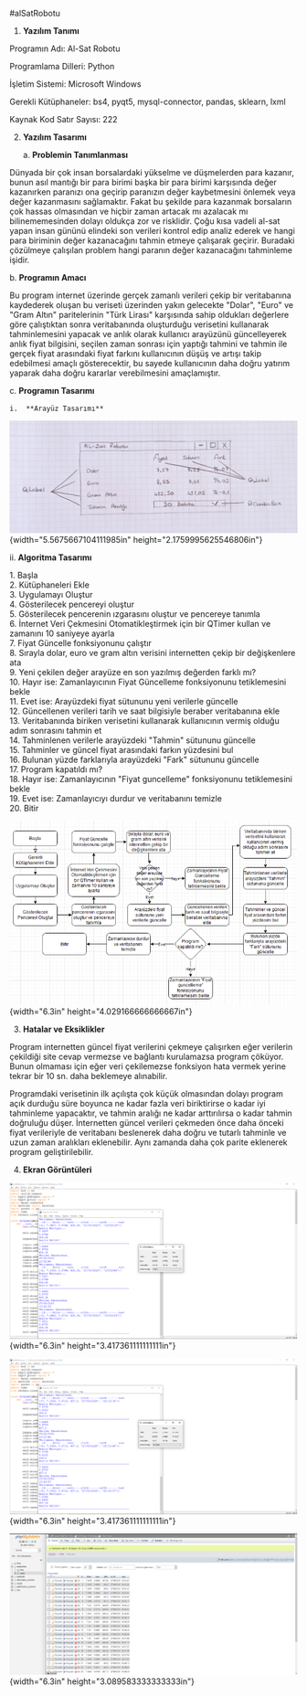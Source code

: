 #alSatRobotu
1.  **Yazılım Tanımı**

Programın Adı: Al-Sat Robotu

Programlama Dilleri: Python

İşletim Sistemi: Microsoft Windows

Gerekli Kütüphaneler: bs4, pyqt5, mysql-connector, pandas, sklearn, lxml

Kaynak Kod Satır Sayısı: 222

2.  **Yazılım Tasarımı**

    a.  **Problemin Tanımlanması**

Dünyada bir çok insan borsalardaki yükselme ve düşmelerden para kazanır,
bunun asıl mantığı bir para birimi başka bir para birimi karşısında
değer kazanırken paranızı ona geçirip paranızın değer kaybetmesini
önlemek veya değer kazanmasını sağlamaktır. Fakat bu şekilde para
kazanmak borsaların çok hassas olmasından ve hiçbir zaman artacak mı
azalacak mı bilinememesinden dolayı oldukça zor ve risklidir. Çoğu kısa
vadeli al-sat yapan insan gününü elindeki son verileri kontrol edip
analiz ederek ve hangi para biriminin değer kazanacağını tahmin etmeye
çalışarak geçirir. Buradaki çözülmeye çalışılan problem hangi paranın
değer kazanacağını tahminleme işidir.

b.  **Programın Amacı**

Bu program internet üzerinde gerçek zamanlı verileri çekip bir
veritabanına kaydederek oluşan bu veriseti üzerinden yakın gelecekte
"Dolar", "Euro" ve "Gram Altın" paritelerinin "Türk Lirası" karşısında
sahip oldukları değerlere göre çalıştıktan sonra veritabanında
oluşturduğu verisetini kullanarak tahminlemesini yapacak ve anlık olarak
kullanıcı arayüzünü güncelleyerek anlık fiyat bilgisini, seçilen zaman
sonrası için yaptığı tahmini ve tahmin ile gerçek fiyat arasındaki fiyat
farkını kullanıcının düşüş ve artışı takip edebilmesi amaçlı
gösterecektir, bu sayede kullanıcının daha doğru yatırım yaparak daha
doğru kararlar verebilmesini amaçlamıştır.

c.  **Programın Tasarımı**

    i.  **Arayüz Tasarımı**

![](media\media\image1.jpeg){width="5.5675667104111985in"
height="2.1759995625546806in"}

ii. **Algoritma Tasarımı**

1\. Başla\
2. Kütüphaneleri Ekle\
3. Uygulamayı Oluştur\
4. Gösterilecek pencereyi oluştur\
5. Gösterilecek pencerenin ızgarasını oluştur ve pencereye tanımla\
6. İnternet Veri Çekmesini Otomatikleştirmek için bir QTimer kullan ve
zamanını 10 saniyeye ayarla\
7. Fiyat Güncelle fonksiyonunu çalıştır\
8. Sırayla dolar, euro ve gram altın verisini internetten çekip bir
değişkenlere ata\
9. Yeni çekilen değer arayüze en son yazılmış değerden farklı mı?\
10. Hayır ise: Zamanlayıcının Fiyat Güncelleme fonksiyonunu
tetiklemesini bekle\
11. Evet ise: Arayüzdeki fiyat sütununu yeni verilerle güncelle\
12. Güncellenen verileri tarih ve saat bilgisiyle beraber veritabanına
ekle\
13. Veritabanında biriken verisetini kullanarak kullanıcının vermiş
olduğu adım sonrasını tahmin et\
14. Tahminlenen verilerle arayüzdeki \"Tahmin\" sütununu güncelle\
15. Tahminler ve güncel fiyat arasındaki farkın yüzdesini bul\
16. Bulunan yüzde farklarıyla arayüzdeki \"Fark\" sütununu güncelle\
17. Program kapatıldı mı?\
18. Hayır ise: Zamanlayıcının \"Fiyat guncelleme\" fonksiyonunu
tetiklemesini bekle\
19. Evet ise: Zamanlayıcıyı durdur ve veritabanını temizle\
20. Bitir

![](media\media\image2.png){width="6.3in" height="4.029166666666667in"}

3.  **Hatalar ve Eksiklikler**

Program internetten güncel fiyat verilerini çekmeye çalışırken eğer
verilerin çekildiği site cevap vermezse ve bağlantı kurulamazsa program
çöküyor. Bunun olmaması için eğer veri çekilemezse fonksiyon hata vermek
yerine tekrar bir 10 sn. daha beklemeye alınabilir.

Programdaki verisetinin ilk açılışta çok küçük olmasından dolayı program
açık durduğu süre boyunca ne kadar fazla veri biriktirirse o kadar iyi
tahminleme yapacaktır, ve tahmin aralığı ne kadar arttırılırsa o kadar
tahmin doğruluğu düşer. İnternetten güncel verileri çekmeden önce daha
önceki fiyat verileriyle de veritabanı beslenerek daha doğru ve tutarlı
tahminle ve uzun zaman aralıkları eklenebilir. Aynı zamanda daha çok
parite eklenerek program geliştirilebilir.

4.  **Ekran Görüntüleri**

![](media\media\image3.png){width="6.3in" height="3.417361111111111in"}

![](media\media\image4.png){width="6.3in" height="3.417361111111111in"}

![](media\media\image5.png){width="6.3in" height="3.089583333333333in"}
